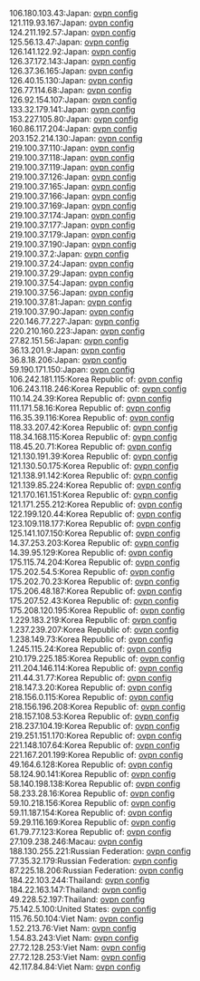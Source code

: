 106.180.103.43:Japan: [ovpn config](vpn/106_180_103_43.ovpn)  
121.119.93.167:Japan: [ovpn config](vpn/121_119_93_167.ovpn)  
124.211.192.57:Japan: [ovpn config](vpn/124_211_192_57.ovpn)  
125.56.13.47:Japan: [ovpn config](vpn/125_56_13_47.ovpn)  
126.141.122.92:Japan: [ovpn config](vpn/126_141_122_92.ovpn)  
126.37.172.143:Japan: [ovpn config](vpn/126_37_172_143.ovpn)  
126.37.36.165:Japan: [ovpn config](vpn/126_37_36_165.ovpn)  
126.40.15.130:Japan: [ovpn config](vpn/126_40_15_130.ovpn)  
126.77.114.68:Japan: [ovpn config](vpn/126_77_114_68.ovpn)  
126.92.154.107:Japan: [ovpn config](vpn/126_92_154_107.ovpn)  
133.32.179.141:Japan: [ovpn config](vpn/133_32_179_141.ovpn)  
153.227.105.80:Japan: [ovpn config](vpn/153_227_105_80.ovpn)  
160.86.117.204:Japan: [ovpn config](vpn/160_86_117_204.ovpn)  
203.152.214.130:Japan: [ovpn config](vpn/203_152_214_130.ovpn)  
219.100.37.110:Japan: [ovpn config](vpn/219_100_37_110.ovpn)  
219.100.37.118:Japan: [ovpn config](vpn/219_100_37_118.ovpn)  
219.100.37.119:Japan: [ovpn config](vpn/219_100_37_119.ovpn)  
219.100.37.126:Japan: [ovpn config](vpn/219_100_37_126.ovpn)  
219.100.37.165:Japan: [ovpn config](vpn/219_100_37_165.ovpn)  
219.100.37.166:Japan: [ovpn config](vpn/219_100_37_166.ovpn)  
219.100.37.169:Japan: [ovpn config](vpn/219_100_37_169.ovpn)  
219.100.37.174:Japan: [ovpn config](vpn/219_100_37_174.ovpn)  
219.100.37.177:Japan: [ovpn config](vpn/219_100_37_177.ovpn)  
219.100.37.179:Japan: [ovpn config](vpn/219_100_37_179.ovpn)  
219.100.37.190:Japan: [ovpn config](vpn/219_100_37_190.ovpn)  
219.100.37.2:Japan: [ovpn config](vpn/219_100_37_2.ovpn)  
219.100.37.24:Japan: [ovpn config](vpn/219_100_37_24.ovpn)  
219.100.37.29:Japan: [ovpn config](vpn/219_100_37_29.ovpn)  
219.100.37.54:Japan: [ovpn config](vpn/219_100_37_54.ovpn)  
219.100.37.56:Japan: [ovpn config](vpn/219_100_37_56.ovpn)  
219.100.37.81:Japan: [ovpn config](vpn/219_100_37_81.ovpn)  
219.100.37.90:Japan: [ovpn config](vpn/219_100_37_90.ovpn)  
220.146.77.227:Japan: [ovpn config](vpn/220_146_77_227.ovpn)  
220.210.160.223:Japan: [ovpn config](vpn/220_210_160_223.ovpn)  
27.82.151.56:Japan: [ovpn config](vpn/27_82_151_56.ovpn)  
36.13.201.9:Japan: [ovpn config](vpn/36_13_201_9.ovpn)  
36.8.18.206:Japan: [ovpn config](vpn/36_8_18_206.ovpn)  
59.190.171.150:Japan: [ovpn config](vpn/59_190_171_150.ovpn)  
106.242.181.115:Korea Republic of: [ovpn config](vpn/106_242_181_115.ovpn)  
106.243.118.246:Korea Republic of: [ovpn config](vpn/106_243_118_246.ovpn)  
110.14.24.39:Korea Republic of: [ovpn config](vpn/110_14_24_39.ovpn)  
111.171.58.16:Korea Republic of: [ovpn config](vpn/111_171_58_16.ovpn)  
116.35.39.116:Korea Republic of: [ovpn config](vpn/116_35_39_116.ovpn)  
118.33.207.42:Korea Republic of: [ovpn config](vpn/118_33_207_42.ovpn)  
118.34.168.115:Korea Republic of: [ovpn config](vpn/118_34_168_115.ovpn)  
118.45.20.71:Korea Republic of: [ovpn config](vpn/118_45_20_71.ovpn)  
121.130.191.39:Korea Republic of: [ovpn config](vpn/121_130_191_39.ovpn)  
121.130.50.175:Korea Republic of: [ovpn config](vpn/121_130_50_175.ovpn)  
121.138.91.142:Korea Republic of: [ovpn config](vpn/121_138_91_142.ovpn)  
121.139.85.224:Korea Republic of: [ovpn config](vpn/121_139_85_224.ovpn)  
121.170.161.151:Korea Republic of: [ovpn config](vpn/121_170_161_151.ovpn)  
121.171.255.212:Korea Republic of: [ovpn config](vpn/121_171_255_212.ovpn)  
122.199.120.44:Korea Republic of: [ovpn config](vpn/122_199_120_44.ovpn)  
123.109.118.177:Korea Republic of: [ovpn config](vpn/123_109_118_177.ovpn)  
125.141.107.150:Korea Republic of: [ovpn config](vpn/125_141_107_150.ovpn)  
14.37.253.203:Korea Republic of: [ovpn config](vpn/14_37_253_203.ovpn)  
14.39.95.129:Korea Republic of: [ovpn config](vpn/14_39_95_129.ovpn)  
175.115.74.204:Korea Republic of: [ovpn config](vpn/175_115_74_204.ovpn)  
175.202.54.5:Korea Republic of: [ovpn config](vpn/175_202_54_5.ovpn)  
175.202.70.23:Korea Republic of: [ovpn config](vpn/175_202_70_23.ovpn)  
175.206.48.187:Korea Republic of: [ovpn config](vpn/175_206_48_187.ovpn)  
175.207.52.43:Korea Republic of: [ovpn config](vpn/175_207_52_43.ovpn)  
175.208.120.195:Korea Republic of: [ovpn config](vpn/175_208_120_195.ovpn)  
1.229.183.219:Korea Republic of: [ovpn config](vpn/1_229_183_219.ovpn)  
1.237.239.207:Korea Republic of: [ovpn config](vpn/1_237_239_207.ovpn)  
1.238.149.73:Korea Republic of: [ovpn config](vpn/1_238_149_73.ovpn)  
1.245.115.24:Korea Republic of: [ovpn config](vpn/1_245_115_24.ovpn)  
210.179.225.185:Korea Republic of: [ovpn config](vpn/210_179_225_185.ovpn)  
211.204.146.114:Korea Republic of: [ovpn config](vpn/211_204_146_114.ovpn)  
211.44.31.77:Korea Republic of: [ovpn config](vpn/211_44_31_77.ovpn)  
218.147.3.20:Korea Republic of: [ovpn config](vpn/218_147_3_20.ovpn)  
218.156.0.115:Korea Republic of: [ovpn config](vpn/218_156_0_115.ovpn)  
218.156.196.208:Korea Republic of: [ovpn config](vpn/218_156_196_208.ovpn)  
218.157.108.53:Korea Republic of: [ovpn config](vpn/218_157_108_53.ovpn)  
218.237.104.19:Korea Republic of: [ovpn config](vpn/218_237_104_19.ovpn)  
219.251.151.170:Korea Republic of: [ovpn config](vpn/219_251_151_170.ovpn)  
221.148.107.64:Korea Republic of: [ovpn config](vpn/221_148_107_64.ovpn)  
221.167.201.199:Korea Republic of: [ovpn config](vpn/221_167_201_199.ovpn)  
49.164.6.128:Korea Republic of: [ovpn config](vpn/49_164_6_128.ovpn)  
58.124.90.141:Korea Republic of: [ovpn config](vpn/58_124_90_141.ovpn)  
58.140.198.138:Korea Republic of: [ovpn config](vpn/58_140_198_138.ovpn)  
58.233.28.16:Korea Republic of: [ovpn config](vpn/58_233_28_16.ovpn)  
59.10.218.156:Korea Republic of: [ovpn config](vpn/59_10_218_156.ovpn)  
59.11.187.154:Korea Republic of: [ovpn config](vpn/59_11_187_154.ovpn)  
59.29.116.169:Korea Republic of: [ovpn config](vpn/59_29_116_169.ovpn)  
61.79.77.123:Korea Republic of: [ovpn config](vpn/61_79_77_123.ovpn)  
27.109.238.246:Macau: [ovpn config](vpn/27_109_238_246.ovpn)  
188.130.255.221:Russian Federation: [ovpn config](vpn/188_130_255_221.ovpn)  
77.35.32.179:Russian Federation: [ovpn config](vpn/77_35_32_179.ovpn)  
87.225.18.206:Russian Federation: [ovpn config](vpn/87_225_18_206.ovpn)  
184.22.103.244:Thailand: [ovpn config](vpn/184_22_103_244.ovpn)  
184.22.163.147:Thailand: [ovpn config](vpn/184_22_163_147.ovpn)  
49.228.52.197:Thailand: [ovpn config](vpn/49_228_52_197.ovpn)  
75.142.5.100:United States: [ovpn config](vpn/75_142_5_100.ovpn)  
115.76.50.104:Viet Nam: [ovpn config](vpn/115_76_50_104.ovpn)  
1.52.213.76:Viet Nam: [ovpn config](vpn/1_52_213_76.ovpn)  
1.54.83.243:Viet Nam: [ovpn config](vpn/1_54_83_243.ovpn)  
27.72.128.253:Viet Nam: [ovpn config](vpn/27_72_128_253.ovpn)  
27.72.128.253:Viet Nam: [ovpn config](vpn/27_72_128_253.ovpn)  
42.117.84.84:Viet Nam: [ovpn config](vpn/42_117_84_84.ovpn)  
